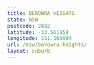 ```yaml
---
title: BEROWRA HEIGHTS
state: NSW
postcode: 2082
latitude: -33.561858
longitude: 151.168984
url: /nsw/berowra-heights/
layout: suburb
---
```

